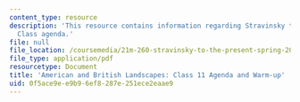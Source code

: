 ```yaml
---
content_type: resource
description: 'This resource contains information regarding Stravinsky to the present:
  Class agenda.'
file: null
file_location: /coursemedia/21m-260-stravinsky-to-the-present-spring-2016/0f5ace9ee9b96ef8287e251ece2eaae9_MIT21M_260S16_class11.pdf
file_type: application/pdf
resourcetype: Document
title: 'American and British Landscapes: Class 11 Agenda and Warm-up'
uid: 0f5ace9e-e9b9-6ef8-287e-251ece2eaae9
---
```

